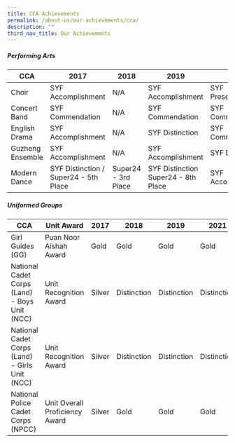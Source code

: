 ```yaml
---
title: CCA Achievements
permalink: /about-us/our-achievements/cca/
description: ""
third_nav_title: Our Achievements
---
```

##### Performing Arts



| CCA | 2017 | 2018 | 2019 | 2021 | 2023 |
| -------- | -------- | -------- | -------- | -------- | -------- |
| Choir     | SYF Accomplishment     | N/A     | SYF Accomplishment     | SYF Presentation     | SYF Commendation     |
| Concert Band     | SYF Commendation     | N/A     | SYF Commendation     | SYF Commendation     | SYF Accomplishment     |
| English Drama     | SYF Accomplishment     | N/A     | SYF Distinction     | SYF Commendation     | SYF Accomplishment     |
| Guzheng Ensemble     | SYF Accomplishment     | N/A     | SYF Accomplishment     | SYF Distinction     | SYF Distinction     |
| Modern Dance     | SYF Distinction / Super24 - 5th Place     | Super24 - 3rd Place     | SYF Distinction  Super24 - 8th Place     | SYF Accomplishment     | SYF Distinction     |

##### Uniformed Groups

| CCA | Unit Award | 2017 | 2018 | 2019 | 2021 | 2023 |
| -------- | -------- | -------- | -------- | -------- | -------- | -------- |
| Girl Guides (GG) | Puan Noor Aishah Award | Gold | Gold | Gold | Gold | Gold |
| National Cadet Corps (Land) - Boys Unit (NCC) | Unit Recognition Award | Silver | Distinction | Distinction | Distinction | Distinction |
| National Cadet Corps (Land) - Girls Unit (NCC) | Unit Recognition Award | Silver | Distinction | Distinction | Distinction | Distinction |
| National Police Cadet Corps (NPCC) | Unit Overall Proficiency Award | Silver | Gold | Gold | Gold | Gold |